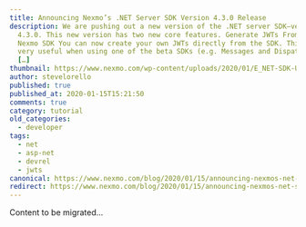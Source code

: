 ```yaml
---
title: Announcing Nexmo’s .NET Server SDK Version 4.3.0 Release
description: We are pushing out a new version of the .NET server SDK—version
  4.3.0. This new version has two new core features. Generate JWTs From the
  Nexmo SDK You can now create your own JWTs directly from the SDK. This can be
  very useful when using one of the beta SDKs (e.g. Messages and Dispatch) as
  […]
thumbnail: https://www.nexmo.com/wp-content/uploads/2020/01/E_NET-SDK-Update_1200x600.png
author: stevelorello
published: true
published_at: 2020-01-15T15:21:50
comments: true
category: tutorial
old_categories:
  - developer
tags:
  - net
  - asp-net
  - devrel
  - jwts
canonical: https://www.nexmo.com/blog/2020/01/15/announcing-nexmos-net-server-sdk-version-4-3-0-release-dr
redirect: https://www.nexmo.com/blog/2020/01/15/announcing-nexmos-net-server-sdk-version-4-3-0-release-dr
---
```

Content to be migrated...